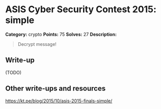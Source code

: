 # ASIS Cyber Security Contest 2015: simple

**Category:** crypto
**Points:** 75
**Solves:** 27
**Description:**

> Decrypt message!

## Write-up

(TODO)

## Other write-ups and resources

https://kt.pe/blog/2015/10/asis-2015-finals-simple/
